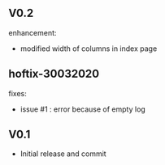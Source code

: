 V0.2
----
enhancement:
- modified width of columns in index page

hoftix-30032020
---------------
fixes:
- issue #1 : error because of empty log


V0.1
----
- Initial release and commit  
